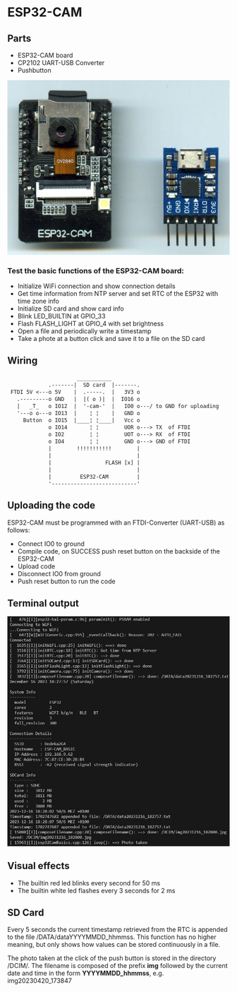 # ESP32-CAM
## Parts
* ESP32-CAM board
* CP2102 UART-USB Converter
* Pushbutton

![ESP32-CAM](images/ESP32-CAM+FTDI.jpg) 

### Test the basic functions of the ESP32-CAM board:
 * Initialize WiFi connection and show connection details
 * Get time information from NTP server and set RTC of the ESP32 with time zone info
 * Initialize SD card and show card info
 * Blink LED_BUILTIN at GPIO_33
 * Flash FLASH_LIGHT at GPIO_4 with set brightness
 * Open a file and periodically write a timestamp
 * Take a phote at a button click and save it to a file on the SD card
 
 ## Wiring
``` 
                      ___________
             .-------|  SD card  |-------.
 FTDI 5V <---o 5V    |  .-----.  |   3V3 o
   .---------o GND   |  |( o )|  |  IO16 o
   |   _T_   o IO12  |  '-cam-'  |   IO0 o---/ to GND for uploading
   '---o o---o IO13  |    ¦ ¦    |   GND o
     Button  o IO15  |____¦ ¦____|   Vcc o 
             o IO14       ¦ ¦        UOR o---> TX  of FTDI
             o IO2        ¦ ¦        UOT o---> RX  of FTDI          
             o IO4        ¦ ¦        GND o---> GND of FTDI
             |        !!!!!!!!!!!        |
             |                           |
             |                 FLASH [x] | 
             |                           |
             |         ESP32-CAM         |
             '---------------------------'
```
## Uploading the code
ESP32-CAM must be programmed with an FTDI-Converter (UART-USB) as follows:
* Connect IO0 to ground
* Compile code, on SUCCESS push reset button on the backside of the ESP32-CAM
* Upload code
* Disconnect IO0 from ground
* Push reset button to run the code

## Terminal output
![OUT](images/screenshot.jpg)

## Visual effects
* The builtin red led blinks every second for 50 ms
* The builtin white led flashes every 3 seconds for 2 ms

## SD Card
Every 5 seconds the current timestamp retrieved from the RTC is appended to
the file /DATA/dataYYYYMMDD_hhmmss. This function has no higher meaning, but 
only shows how values can be stored continuously in a file.

The photo taken at the click of the push button is stored in the directory /DCIM/.
The filename is composed of the prefix **img** followed by the current date and time in
the form **YYYYMMDD_hhmmss**, e.g. img20230420_173847